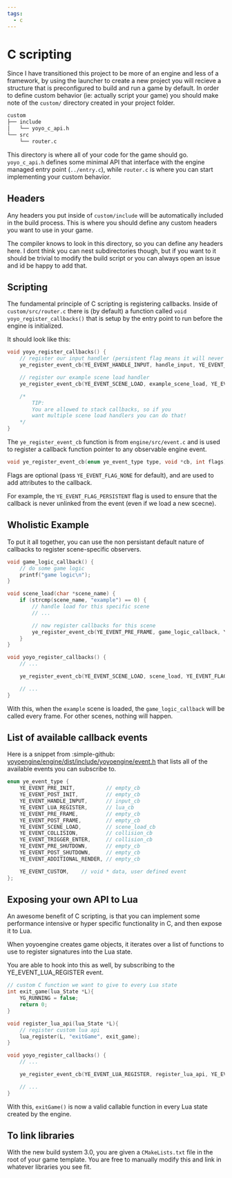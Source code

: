 ```yaml
---
tags:
  - c
---
```


# C scripting

Since I have transitioned this project to be more of an engine and less of a framework, by using the launcher to create a new project you will recieve a structure that is preconfigured to build and run a game by default.
In order to define custom behavior (ie: actually script your game) you should make note of the `custom/` directory created in your project folder.

```txt
custom
├── include
│   └── yoyo_c_api.h
└── src
    └── router.c
```

This directory is where all of your code for the game should go. `yoyo_c_api.h` defines some minimal API that interface with the engine managed entry point (`../entry.c`), while `router.c` is where you can start implementing your custom behavior.

## Headers

Any headers you put inside of `custom/include` will be automatically included in the build process. This is where you should define any custom headers you want to use in your game.

The compiler knows to look in this directory, so you can define any headers here. I dont think you can nest subdirectories though, but if you want to it should be trivial to modify the build script or you can always open an issue and id be happy to add that.

## Scripting

The fundamental principle of C scripting is registering callbacks.
Inside of `custom/src/router.c` there is (by default) a function called `void yoyo_register_callbacks()` that is setup by the entry point to run before the engine is initialized.

It should look like this:

```c
void yoyo_register_callbacks() {
    // register our input handler (persistent flag means it will never be unlinked)
    ye_register_event_cb(YE_EVENT_HANDLE_INPUT, handle_input, YE_EVENT_FLAG_PERSISTENT);

    // register our example scene load handler
    ye_register_event_cb(YE_EVENT_SCENE_LOAD, example_scene_load, YE_EVENT_FLAG_PERSISTENT);

    /*
        TIP:
        You are allowed to stack callbacks, so if you
        want multiple scene load handlers you can do that!
    */
}
```

The `ye_register_event_cb` function is from `engine/src/event.c` and is used to register a callback function pointer to any observable engine event.

```c
void ye_register_event_cb(enum ye_event_type type, void *cb, int flags);
```

Flags are optional (pass `YE_EVENT_FLAG_NONE` for default), and are used to add attributes to the callback.

For example, the `YE_EVENT_FLAG_PERSISTENT` flag is used to ensure that the callback is never unlinked from the event (even if we load a new scecne).

## Wholistic Example

To put it all together, you can use the non persistant default nature of callbacks to register scene-specific observers.

```c
void game_logic_callback() {
    // do some game logic
    printf("game logic\n");
}

void scene_load(char *scene_name) {
    if (strcmp(scene_name, "example") == 0) {
        // handle load for this specific scene
        // ...

        // now register callbacks for this scene
        ye_register_event_cb(YE_EVENT_PRE_FRAME, game_logic_callback, YE_EVENT_FLAG_NONE);
    }
}

void yoyo_register_callbacks() {
    // ...

    ye_register_event_cb(YE_EVENT_SCENE_LOAD, scene_load, YE_EVENT_FLAG_PERSISTENT);

    // ...
}
```

With this, when the `example` scene is loaded, the `game_logic_callback` will be called every frame. For other scenes, nothing will happen.

## List of available callback events

Here is a snippet from :simple-github: [yoyoengine/engine/dist/include/yoyoengine/event.h](https://github.com/yoyoengine/yoyoengine/blob/main/engine/dist/include/yoyoengine/event.h) that lists all of the available events you can subscribe to.

```c
enum ye_event_type {
    YE_EVENT_PRE_INIT,          // empty_cb
    YE_EVENT_POST_INIT,         // empty_cb
    YE_EVENT_HANDLE_INPUT,      // input_cb
    YE_EVENT_LUA_REGISTER,      // lua_cb
    YE_EVENT_PRE_FRAME,         // empty_cb
    YE_EVENT_POST_FRAME,        // empty_cb
    YE_EVENT_SCENE_LOAD,        // scene_load_cb
    YE_EVENT_COLLISION,         // collision_cb
    YE_EVENT_TRIGGER_ENTER,     // collision_cb
    YE_EVENT_PRE_SHUTDOWN,      // empty_cb
    YE_EVENT_POST_SHUTDOWN,     // empty_cb
    YE_EVENT_ADDITIONAL_RENDER, // empty_cb

    YE_EVENT_CUSTOM,    // void * data, user defined event
};
```

## Exposing your own API to Lua

An awesome benefit of C scripting, is that you can implement some performance intensive or hyper specific functionality in C, and then expose it to Lua.

When yoyoengine creates game objects, it iterates over a list of functions to use to register signatures into the Lua state.

You are able to hook into this as well, by subscribing to the YE_EVENT_LUA_REGISTER event.

```c
// custom C function we want to give to every Lua state
int exit_game(lua_State *L){
    YG_RUNNING = false;
    return 0;
}

void register_lua_api(lua_State *L){
    // register custom lua api
    lua_register(L, "exitGame", exit_game);
}

void yoyo_register_callbacks() {
    // ...

    ye_register_event_cb(YE_EVENT_LUA_REGISTER, register_lua_api, YE_EVENT_FLAG_PERSISTENT);

    // ...
}
```

With this, `exitGame()` is now a valid callable function in every Lua state created by the engine.

## To link libraries

With the new build system 3.0, you are given a `CMakeLists.txt` file in the root of your game template. You are free to manually modify this and link in whatever libraries you see fit.
